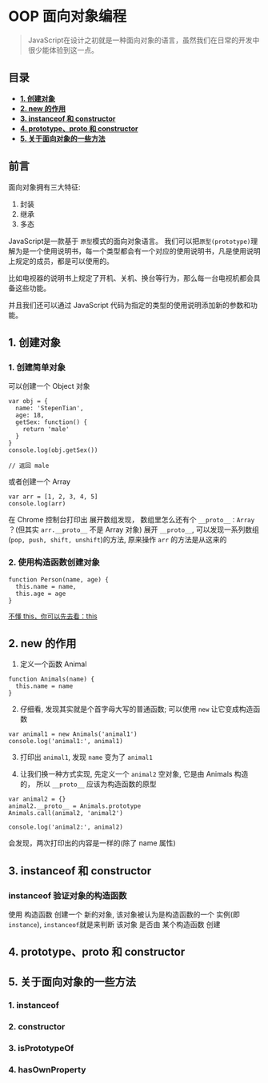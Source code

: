 # OOP 面向对象编程
> JavaScript在设计之初就是一种面向对象的语言，虽然我们在日常的开发中很少能体验到这一点。

## 目录

- **[1. 创建对象](#1-创建对象)**
- **[2. new 的作用](#2-new-的作用)**
- **[3. instanceof 和 constructor]()**
- **[4. prototype、__proto__ 和 constructor]()**
- **[5. 关于面向对象的一些方法]()**

## 前言

面向对象拥有三大特征:
1. 封装
2. 继承
3. 多态
 
JavaScript是一款基于 `原型`模式的面向对象语言。
我们可以把`原型(prototype)`理解为是一个使用说明书，每一个类型都会有一个对应的使用说明书，凡是使用说明上规定的成员，都是可以使用的。

比如电视器的说明书上规定了开机、关机、换台等行为，那么每一台电视机都会具备这些功能。

并且我们还可以通过 JavaScript 代码为指定的类型的使用说明添加新的参数和功能。


## 1. 创建对象

### 1. 创建简单对象

可以创建一个 Object 对象
```
var obj = {
  name: 'StepenTian',
  age: 18,
  getSex: function() {
    return 'male'
  }
}
console.log(obj.getSex())

// 返回 male
```

或者创建一个 Array

```
var arr = [1, 2, 3, 4, 5]
console.log(arr)
```

在 Chrome 控制台打印出
展开数组发现， 数组里怎么还有个 `__proto__：Array` ？(但其实 `arr.__proto__` 不是 Array 对象)
展开 `__proto__`, 可以发现一系列数组(`pop, push, shift, unshift`)的方法, 原来操作 `arr` 的方法是从这来的


### 2. 使用构造函数创建对象
```
function Person(name, age) {
  this.name = name,
  this.age = age
}
```
<font size="2">[不懂 this，你可以先去看：this]()</font>


## 2. new 的作用
1. 定义一个函数 Animal

```
function Animals(name) {
  this.name = name
}
```

2. 仔细看, 发现其实就是个首字母大写的普通函数; 可以使用 `new` 让它变成构造函数

```
var animal1 = new Animals('animal1')
console.log('animal1:', animal1)
```

3. 打印出 `animal1`, 发现 `name` 变为了 `animal1`

4. 让我们换一种方式实现, 先定义一个 `animal2` 空对象, 它是由 Animals 构造的， 所以 `__proto__` 应该为构造函数的原型

```
var animal2 = {}
animal2.__proto__ = Animals.prototype
Animals.call(animal2, 'animal2')

console.log('animal2:', animal2)
```

会发现，两次打印出的内容是一样的(除了 name 属性)

## 3. instanceof 和 constructor

### instanceof 验证对象的构造函数

使用 构造函数 创建一个 新的对象, 该对象被认为是构造函数的一个 实例(即 `instance`), `instanceof`就是来判断 该对象 是否由 某个构造函数 创建


## 4. prototype、__proto__ 和 constructor


## 5. 关于面向对象的一些方法
### 1. instanceof

### 2. constructor

### 3. isPrototypeOf

### 4. hasOwnProperty